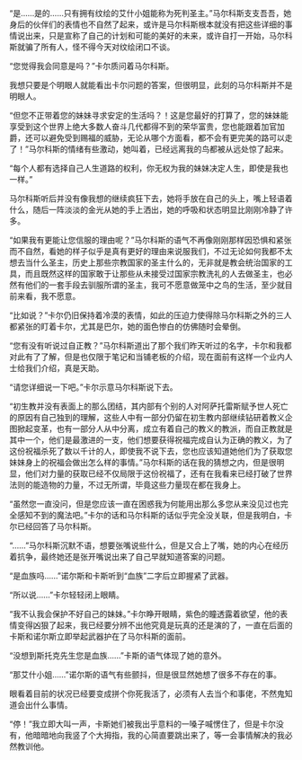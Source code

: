 “是……是的……只有拥有纹绘的艾什小姐能称为死判圣主。”马尔科斯支支吾吾，她身后的伙伴们的表情也不自然了起来，或许是马尔科斯根本就没有把这些详细的事情说出来，只是宣称了自己的计划和可能的美好的未来，或许自打一开始，马尔科斯就骗了所有人，怪不得今天对纹绘闭口不谈。

“您觉得我会同意是吗？”卡尔质问着马尔科斯。

我想只要是个明眼人就能看出卡尔问题的答案，但很明显，此刻的马尔科斯并不是明眼人。

“但您不正带着您的妹妹寻求安定的生活吗？！这是您最好的打算了，您的妹妹能享受到这个世界上绝大多数人奋斗几代都得不到的荣华富贵，您也能跟着加官加爵，还可以避免受到赐福的威胁，无论从哪个方面看，都不会有更完美的路可以走了！”马尔科斯的情绪有些激动，她叫着，已经远离我的鸟都被从远处惊了起来。

“每个人都有选择自己人生道路的权利，你无权为我的妹妹决定人生，即使是我也一样。”

马尔科斯听后并没有像我想的继续疯狂下去，她将手放在自己的头上，嘴上轻语着什么，随后一阵淡淡的金光从她的手上洒出，她的呼吸和状态明显比刚刚冷静了许多。

“如果我有更能让您信服的理由呢？”马尔科斯的语气不再像刚刚那样因恐惧和紧张而不自然，看她的样子似乎是真有更好的理由来说服我们，不过无论如何我都不太想去当什么圣主，历史上那些宗教国家的圣主什么的，无非就是教会统治国家的工具，而且既然这样的国家敢于让那些从未接受过国家宗教洗礼的人去做圣主，也必然有他们的一套手段去驯服所谓的圣主，我可不愿意做笼中之鸟的生活，至少就目前来看，我不愿意。

“比如说？”卡尔仍旧保持着冷漠的表情，如此的压迫力使得除马尔科斯之外的三人都紧张的盯着卡尔，尤其是巴尔，她的面色惨白的仿佛随时会晕倒。

“您有没有听说过自正教？”马尔科斯道出了那个我们昨天听过的名字，卡尔和我都对此有了了解，但是也仅限于笔记和当铺老板的介绍，现在面前有这样一个业内人士给我们介绍，真是天助。

“请您详细说一下吧。”卡尔示意马尔科斯说下去。

“初生教并没有表面上的那么团结，其内部有个别的人对阿萨托雷斯赋予世人死亡的原因有自己独到的理解，这些人中有一部分仍留在初生教内部继续钻研着教义企图掀起变革，也有一部分人从中分离，成立有着自己的教义的教派，而自正教就是其中一个，他们是最激进的一支，他们想要获得祝福完成自认为正确的教义，为了这份祝福杀死了数以千计的人，即使我不说下去，您也应该知道她他们为了获取您妹妹身上的祝福会做出怎么样的事情。”马尔科斯的话在我的猜想之内，但是很明显，他们对力量的获取已经不仅局限于这份祝福了，还有在我看来已经打破了世界法则的能造物的力量，不过无所谓，毕竟这些力量现在都在我身上。

“虽然您一直没问，但是您应该一直在困惑我为何能用出那么多您从来没见过也完全感知不到的魔法吧。”卡尔的话和马尔科斯的话似乎完全没关联，但是我明白，卡尔已经回答了马尔科斯。

“……”马尔科斯沉默不语，想要张嘴说些什么，但是又合上了嘴，她的内心在经历着抗争，最终她还是张开嘴说出来了自己早就知道答案的问题。

“是血族吗……”诺尔斯和卡斯听到“血族”二字后立即握紧了武器。

“所以说……”卡尔轻轻闭上眼睛。

“我不认我会保护不好自己的妹妹。”卡尔睁开眼睛，紫色的瞳透露着欲望，他的表情变得凶狠了起来，我已经要分辨不出他究竟是玩真的还是演的了，一直在后面的卡斯和诺尔斯立即举起武器护在了马尔科斯的面前。

“没想到斯托克先生您是血族……”卡斯的语气体现了她的意外。

“那艾什小姐……”诺尔斯的语气有些颤抖，但是很显然她想了很多不存在的事。

眼看着目前的状况已经要变成拼个你死我活了，必须有人去当个和事佬，不然鬼知道会出什么事情。

“停！”我立即大叫一声，卡斯她们被我出乎意料的一嗓子喊愣住了，但是卡尔没有，他暗暗地向我竖了个大拇指，我的心简直要跳出来了，等一会事情解决的我必然教训他。

